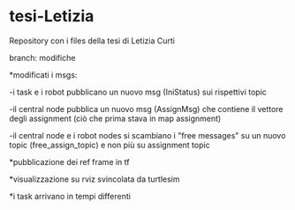 # tesi-Letizia
Repository con i files della tesi di Letizia Curti

branch: modifiche


*modificati i msgs:

-i task e i robot pubblicano un nuovo msg (IniStatus) sui rispettivi topic

-il central node pubblica un nuovo msg (AssignMsg) che contiene il vettore degli assignment (ciò che prima stava in map assignment)

-il central node e i robot nodes si scambiano i "free messages" su un nuovo topic (free_assign_topic) e non più su assignment topic


*pubblicazione dei ref frame in tf

*visualizzazione su rviz svincolata da turtlesim

*i task arrivano in tempi differenti

